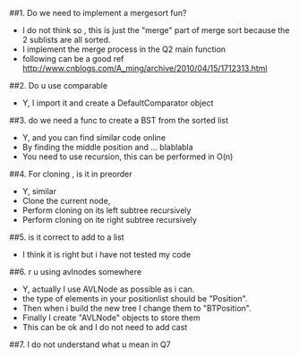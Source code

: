 ##1. Do we need to implement a mergesort fun?
+ I do not think so , this is just the "merge" part of merge sort
because the 2 sublists are all sorted.
+ I implement the merge process in the Q2 main function 
+ following can be a good ref
http://www.cnblogs.com/A_ming/archive/2010/04/15/1712313.html

##2. Do u use comparable
+ Y, I import it and create a DefaultComparator object

##3. do we need a func to create a BST from the sorted list
+ Y, and you can find similar code online
+ By finding the middle position and ... blablabla
+ You need to use recursion, this can be performed in O(n)

##4. For cloning , is it in preorder
+ Y, similar
+ Clone the current node, 
+ Perform cloning on its left subtree recursively
+ Perform cloning on ite right subtree recursively

##5. is it correct to add to a list
+ I think it is right but i have not tested my code

##6. r u using avlnodes somewhere
+ Y, actually I use AVLNode as possible as i can. 
+ the type of elements in your positionlist should be "Position".
+ Then when i build the new tree I change them to "BTPosition".
+ Finally I create "AVLNode" objects to store them
+ This can be ok and I do not need to add cast

##7. I do not understand what u mean in Q7

